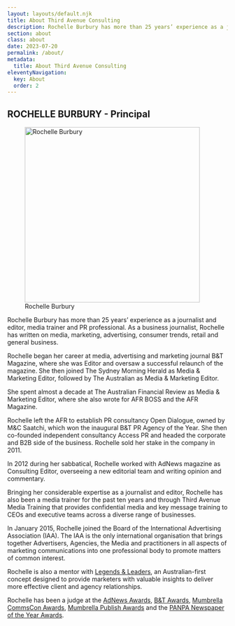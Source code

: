 ```yaml
---
layout: layouts/default.njk
title: About Third Avenue Consulting
description: Rochelle Burbury has more than 25 years’ experience as a journalist and editor, media trainer and PR professional.
section: about
class: about
date: 2023-07-20
permalink: /about/
metadata:
  title: About Third Avenue Consulting
eleventyNavigation:
  key: About
  order: 2
---
```








## ROCHELLE BURBURY - Principal ##

<figure class="imageright img400"><img title="Rochelle Burbury" src="/img/Rochelle-190530-square.jpg" alt="Rochelle Burbury" width="400px" height="auto">
<figcaption>Rochelle Burbury</figcaption>
</figure>

Rochelle Burbury has more than 25 years’ experience as a journalist and editor, media trainer and PR professional. As a business journalist, Rochelle has written on media, marketing, advertising, consumer trends, retail and general business.

Rochelle began her career at media, advertising and marketing journal B&T Magazine, where she was Editor and oversaw a successful relaunch of the magazine. She then joined The Sydney Morning Herald as Media & Marketing Editor, followed by The Australian as Media & Marketing Editor.

She spent almost a decade at The Australian Financial Review as Media & Marketing Editor, where she also wrote for AFR BOSS and the AFR Magazine.

Rochelle left the AFR to establish PR consultancy Open Dialogue, owned by M&C Saatchi, which won the inaugural B&T PR Agency of the Year. She then co-founded independent consultancy Access PR and headed the corporate and B2B side of the business. Rochelle sold her stake in the company in 2011.

In 2012 during her sabbatical, Rochelle worked with AdNews magazine as Consulting Editor, overseeing a new editorial team and writing opinion and commentary.

Bringing her considerable expertise as a journalist and editor, Rochelle has also been a media trainer for the past ten years and through Third Avenue Media Training that provides confidential media and key message training to CEOs and executive teams across a diverse range of businesses.

In January 2015, Rochelle joined the Board of the International Advertising Association (IAA). The IAA is the only international organisation that brings together Advertisers, Agencies, the Media and practitioners in all aspects of marketing communications into one professional body to promote matters of common interest.

Rochelle is also a mentor with <a title="Legends & Leaders" href="https://www.legendsandleaders.com.au/" target="_blank" rel="noopener">Legends & Leaders</a>, an Australian-first concept designed to provide marketers with valuable insights to deliver more effective client and agency relationships.

Rochelle has been a judge at the <a title="https://www.adnews.com.au/agency-of-the-year" href="https://www.adnews.com.au/agency-of-the-year" target="_blank" rel="noopener">AdNews Awards</a>, <a title="https://www.bandt.com.au/awards" href="https://www.bandt.com.au/awards" target="_blank" rel="noopener">B&amp;T Awards</a>, <a title="https://commscon.com.au/" href="https://commscon.com.au/" target="_blank" rel="noopener">Mumbrella CommsCon Awards</a>, <a href="https://mumbrella.com.au/publishawards">Mumbrella Publish Awards</a> and the <a title="https://thenewspaperworks.com.au/awards/" href="https://thenewspaperworks.com.au/awards/" target="_blank" rel="noopener">PANPA Newspaper of the Year Awards</a>.